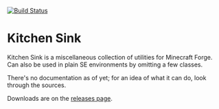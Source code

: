 [![Build Status](http://ci.gameminers.com/buildStatus/icon?job=Kitchen%20Sink)](http://ci.gameminers.com/job/Kitchen%20Sink/)

Kitchen Sink
==========

Kitchen Sink is a miscellaneous collection of utilities for Minecraft Forge.
Can also be used in plain SE environments by omitting a few classes.

There's no documentation as of yet; for an idea of what it can do, look through the sources.

Downloads are on the [releases page](http://github.com/AesenV/Kitchen-Sink/releases).
